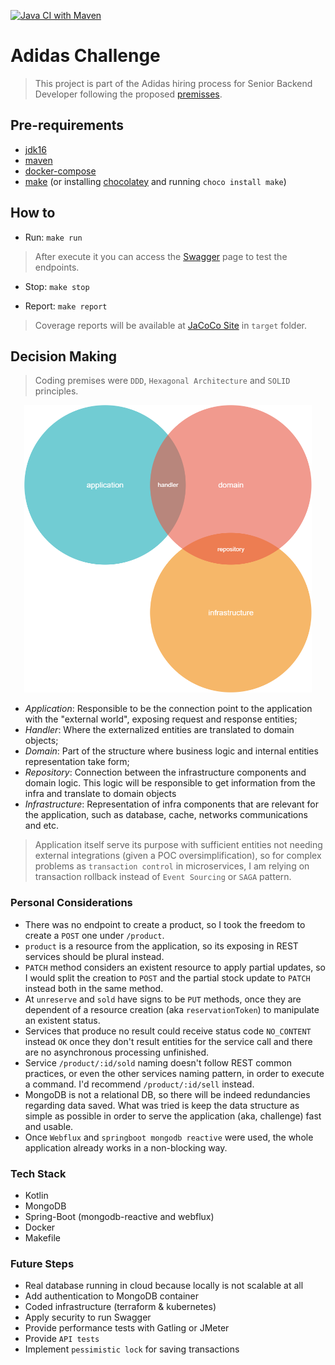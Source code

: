[![Java CI with Maven](https://github.com/dudaMeneses/adidas-challenge/actions/workflows/maven.yml/badge.svg)](https://github.com/dudaMeneses/adidas-challenge/actions/workflows/maven.yml)

# Adidas Challenge

> This project is part of the Adidas hiring process for Senior Backend Developer following the proposed [premisses](./auxiliary-files/confirmed_challenge.pdf).

## Pre-requirements
- [jdk16](https://www.oracle.com/java/technologies/javase-jdk16-downloads.html)
- [maven](https://maven.apache.org/download.cgi)
- [docker-compose](https://docs.docker.com/compose/install/)
- [make](http://gnuwin32.sourceforge.net/packages/make.htm) (or installing [chocolatey](https://chocolatey.org/install) and running `choco install make`)

## How to

- Run: `make run`
> After execute it you can access the [Swagger](http://localhost:8080/documentation/swagger-ui/) page to test the endpoints.
- Stop: `make stop`

- Report: `make report`
> Coverage reports will be available at [JaCoCo Site](./target/site/jacoco/index.html) in `target` folder.

## Decision Making

> Coding premises were `DDD`, `Hexagonal Architecture` and `SOLID` principles.

<p align="center">
  <img width="460" height="460" src="./auxiliary-files/images/ddd-hexagonal.png">
</p>

- *Application*: Responsible to be the connection point to the application with the "external world", exposing request and response entities;
- *Handler*: Where the externalized entities are translated to domain objects;
- *Domain*: Part of the structure where business logic and internal entities representation take form;
- *Repository*: Connection between the infrastructure components and domain logic. This logic will be responsible to get information from the infra and translate to domain objects 
- *Infrastructure*: Representation of infra components that are relevant for the application, such as database, cache, networks communications and etc.

> Application itself serve its purpose with sufficient entities not needing external integrations (given a POC oversimplification), so for complex problems as `transaction control` in microservices, I am relying on transaction rollback instead of `Event Sourcing` or `SAGA` pattern.

### Personal Considerations

- There was no endpoint to create a product, so I took the freedom to create a `POST` one under `/product`.
- `product` is a resource from the application, so its exposing in REST services should be plural instead.
- `PATCH` method considers an existent resource to apply partial updates, so I would split the creation to `POST` and the partial stock update to `PATCH` instead both in the same method.
- At `unreserve` and `sold` have signs to be `PUT` methods, once they are dependent of a resource creation (aka `reservationToken`) to manipulate an existent status.
- Services that produce no result could receive status code `NO_CONTENT` instead `OK` once they don't result entities for the service call and there are no asynchronous processing unfinished.
- Service `/product/:id/sold` naming doesn't follow REST common practices, or even the other services naming pattern, in order to execute a command. I'd recommend `/product/:id/sell` instead.
- MongoDB is not a relational DB, so there will be indeed redundancies regarding data saved. What was tried is keep the data structure as simple as possible in order to serve the application (aka, challenge) fast and usable.
- Once `Webflux` and `springboot mongodb reactive` were used, the whole application already works in a non-blocking way.  

### Tech Stack

- Kotlin
- MongoDB
- Spring-Boot (mongodb-reactive and webflux)
- Docker
- Makefile

### Future Steps

- Real database running in cloud because locally is not scalable at all
- Add authentication to MongoDB container
- Coded infrastructure (terraform & kubernetes)
- Apply security to run Swagger
- Provide performance tests with Gatling or JMeter
- Provide `API tests`
- Implement `pessimistic lock` for saving transactions


